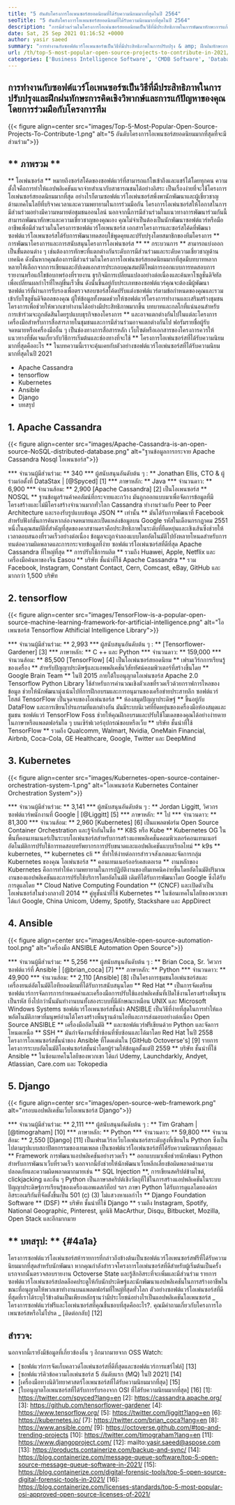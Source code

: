 ```yaml
---
title: "5 อันดับโครงการโอเพนซอร์สยอดนิยมที่ได้รับความนิยมมากที่สุดในปี 2564" 
seoTitle: "5 อันดับโครงการโอเพนซอร์สยอดนิยมที่ได้รับความนิยมมากที่สุดในปี 2564" 
description: "การมีส่วนร่วมในโครงการโอเพ่นซอร์สยอดนิยมเป็นวิธีที่มีประสิทธิภาพในการพัฒนาทักษะการแก้ปัญหาของคุณโดยร่วมมือกับโครงการทีม" 
date: Sat, 25 Sep 2021 01:16:52 +0000
author: yasir saeed
summary: "การทำงานกับซอฟต์แวร์โอเพนซอร์ซเป็นวิธีที่มีประสิทธิภาพในการปรับปรุง & amp; ฝึกฝนทักษะการคิดอย่างมีวิจารณญาณและการแก้ปัญหาของคุณโดยร่วมมือกับโครงการทีม" 
url: /th/top-5-most-popular-open-source-projects-to-contribute-in-2021/
categories: ['Business Intelligence Software', 'CMDB Software', 'Database Management Software', 'Deployment Tools', 'Learning Management System', 'Rapid Application Development', 'Software Development']
---
```


## การทำงานกับซอฟต์แวร์โอเพนซอร์ซเป็นวิธีที่มีประสิทธิภาพในการปรับปรุงและฝึกฝนทักษะการคิดเชิงวิพากษ์และการแก้ปัญหาของคุณโดยการร่วมมือกับโครงการทีม

{{< figure align=center src="images/Top-5-Most-Popular-Open-Source-Projects-To-Contribute-1.png" alt="5 อันดับโครงการโอเพนซอร์สยอดนิยมมากที่สุดที่จะมีส่วนร่วม">}}


## ** ภาพรวม **
** โอเพ่นซอร์ส ** หมายถึงซอร์สโค้ดของซอฟต์แวร์ที่สามารถแก้ไขเข้าถึงและแชร์ได้โดยทุกคน ความตั้งใจคือการทำให้แอปพลิเคชันแจกจ่ายสำเนากับสาธารณชนได้อย่างอิสระ เป็นเรื่องง่ายที่จะใช้โครงการโอเพ่นซอร์สยอดนิยมมากที่สุด อย่างไรก็ตามซอฟต์แวร์โอเพ่นซอร์สพึ่งพานักพัฒนาและผู้เชี่ยวชาญด้านเทคโนโลยีที่บริจาคเวลาและความพยายามในการร่วมมือกัน โครงการโอเพ่นซอร์สให้โอกาสในการมีส่วนร่วมอย่างมีความหมายต่อชุมชนออนไลน์ นอกจากนี้การมีส่วนร่วมในแนวทางการพัฒนาร่วมกันนี้สามารถพัฒนาทักษะและความเชี่ยวชาญของคุณเอง
คุณไม่จำเป็นต้องเป็นนักพัฒนาซอฟต์แวร์หรือมืออาชีพเพื่อมีส่วนร่วมในโครงการซอฟต์แวร์โอเพนซอร์ส เอกสารโครงการและซอร์สโค้ดที่พัฒนาซอฟต์แวร์โอเพนซอร์สได้รับการพัฒนาทดสอบใช้พูดคุยและปรับปรุงโดยสมาชิกของทีมโครงการ ** การพัฒนาโครงการและการสนับสนุนโครงการโอเพ่นซอร์ส ** ** กระบวนการ ** สามารถแบ่งออกเป็นขั้นตอนต่าง ๆ เช่นต้องการทักษะที่แตกต่างกันระดับการมีส่วนร่วมและระดับความเชี่ยวชาญด้านเทคนิค ดังนั้นหากคุณต้องการมีส่วนร่วมในโครงการโอเพ่นซอร์สยอดนิยมมากที่สุดมีบทบาทหลากหลายให้เลือกจากการเขียนและอัปเดตเอกสารประกอบคุณสมบัติใหม่การออกแบบการทดสอบการรายงานหรือแก้ไขข้อบกพร่องที่รายงาน
ธุรกิจมีการเปลี่ยนแปลงอย่างต่อเนื่องและค้นหาโซลูชั่นดิจิทัลเพื่อเปลี่ยนผลกำไรที่ใหญ่ขึ้นเร็วขึ้น ดังนั้นขึ้นอยู่กับประเภทของซอฟต์แวร์คุณจะต้องมีผู้พัฒนาซอฟต์แวร์ที่ผ่านการรับรองเพื่อตรวจสอบซอร์สโค้ดปรับแต่งซอฟต์แวร์ตามข้อกำหนดของคุณและรวมเข้ากับโซลูชันดิจิตอลของคุณ ผู้ให้ข้อมูลทั้งหมดช่วยให้ซอฟต์แวร์โครงการทำงานและเสริมสร้างชุมชนโครงการเพื่อช่วยให้พวกเขาทำงานได้อย่างมีประสิทธิภาพมากขึ้น บทบาทและกลไกที่แน่นอนสำหรับการเข้าร่วมจะถูกตัดสินโดยรูปแบบธุรกิจของโครงการ ** และอาจแตกต่างกันไปในแต่ละโครงการ เครื่องมือสำหรับการสื่อสารภายในชุมชนและการมีส่วนร่วมอาจแตกต่างกันไป ฟอรัมรายชื่อผู้รับจดหมายหรือเครื่องมืออื่น ๆ เป็นช่องทางการสื่อสารหลัก เว็บไซต์หรือเอกสารของโครงการควรให้แนวทางที่ชัดเจนเกี่ยวกับวิธีการเริ่มต้นและช่องทางที่จะใช้
** โครงการโอเพ่นซอร์สที่ได้รับความนิยมมากที่สุดคืออะไร ** ในบทความนี้เราจะคุ้นเคยกับตัวอย่างซอฟต์แวร์โอเพ่นซอร์สที่ได้รับความนิยมมากที่สุดในปี 2021
  * Apache Cassandra
  * tensorflow
  * Kubernetes
  * Ansible
  * Django
  * บทสรุป

## 1. Apache Cassandra

{{< figure align=center src="images/Apache-Cassandra-is-an-open-source-NoSQL-distributed-database.png" alt="ฐานข้อมูลการกระจาย Apache Cassandra Nosql โอเพนซอร์ส">}}

  *** จำนวนผู้มีส่วนร่วม: ** 340
  *** ผู้สนับสนุนอันดับต้น ๆ : ** Jonathan Ellis, CTO & ผู้ร่วมก่อตั้งที่ DataStax | [@Spyced] [1]
  *** ภาษาหลัก: ** Java
  *** จำนวนดาว: ** 6,900
  *** จำนวนส้อม: ** 2,900
[Apache Cassandra] [2] เป็นโอเพนซอร์ส ** NOSQL ** ฐานข้อมูลร้านค้าคอลัมน์ที่กระจายและกว้าง มันถูกออกแบบมาเพื่อจัดการข้อมูลที่มีโครงสร้างและไม่มีโครงสร้างจำนวนมากทั่วโลก Cassandra ทำงานร่วมกับ Peer to Peer Architecture และรองรับรูปแบบข้อมูล JSON ** เท่านั้น ** มันได้รับการพัฒนาที่ Facebook สำหรับฟังก์ชั่นการค้นหากล่องจดหมายและเปิดแหล่งข้อมูลบน Google รหัสในเดือนกรกฎาคม 2551
หนึ่งในคุณสมบัติที่สำคัญที่สุดของคาสซานดราคือประสิทธิภาพในระดับที่ยืดหยุ่นและเชิงเส้นซึ่งช่วยให้เวลาตอบสนองที่รวดเร็วอย่างต่อเนื่อง ข้อมูลจะถูกจำลองแบบโดยอัตโนมัติไปยังหลายโหนดสำหรับการทนต่อความผิดพลาดและการกระจายข้อมูลที่ง่าย ซอฟต์แวร์โอเพ่นซอร์สที่ดีที่สุด Apache Cassandra ที่ใหญ่ที่สุด ** การปรับใช้การผลิต ** รวมถึง Huawei, Apple, Netflix และเครื่องมือค้นหาของจีน Easou
** บริษัท ชั้นนำที่ใช้ Apache Cassandra ** รวม Facebook, Instagram, Constant Contact, Cern, Comcast, eBay, GitHub และมากกว่า 1,500 บริษัท

## 2. tensorflow

{{< figure align=center src="images/TensorFlow-is-a-popular-open-source-machine-learning-framework-for-artificial-intelligence.png" alt="โอเพนซอร์ส Tensorflow Athificial Intelligence Library">}}

  *** จำนวนผู้มีส่วนร่วม: ** 2,993
  *** ผู้สนับสนุนอันดับต้น ๆ : ** [Tensorflower-Gardener] [3]
  *** ภาษาหลัก: ** C ++ และ Python
  *** จำนวนดาว: ** 159,000
  *** จำนวนส้อม: ** 85,500
[TensorFlow] [4] เป็นโอเพ่นซอร์สยอดนิยม ** เฟรมเวิร์กการเรียนรู้ของเครื่อง ** สำหรับปัญญาประดิษฐ์และแอพพลิเคชั่นวิสัยทัศน์คอมพิวเตอร์ที่สร้างขึ้นโดย ** Google Brain Team ** ในปี 2015 ภายใต้ใบอนุญาตโอเพ่นซอร์ส Apache 2.0 Tensorflow Python Library ใช้สำหรับการคำนวณเชิงตัวเลขที่รวดเร็วด้วยกราฟการไหลของข้อมูล ช่วยให้นักพัฒนามุ่งเน้นไปที่การฝึกอบรมและการอนุมานของเครือข่ายประสาทลึก
ซอฟต์แวร์โฮสต์ TensorFlow เป็นจุดจบของโอเพ่นซอร์ส ** ห้องสมุดปัญญาประดิษฐ์ ** ขึ้นอยู่กับ DataFlow และการเขียนโปรแกรมที่แตกต่างกัน มันมีระบบนิเวศที่ยืดหยุ่นของเครื่องมือห้องสมุดและชุมชน ซอฟต์แวร์ TensorFlow Foss ช่วยให้คุณฝึกอบรมและปรับใช้โมเดลของคุณได้อย่างง่ายดายในภาษาหรือแพลตฟอร์มใด ๆ บนเซิร์ฟเวอร์อุปกรณ์ขอบหรือเว็บ
** บริษัท ชั้นนำที่ใช้ TensorFlow ** รวมถึง Qualcomm, Walmart, Nvidia, OneMain Financial, Airbnb, Coca-Cola, GE Healthcare, Google, Twitter และ DeepMind

## 3. Kubernetes

{{< figure align=center src="images/Kubernetes-open-source-container-orchestration-system-1.png" alt="โอเพนซอร์ส Kubernetes Container Orchestration System">}}

  *** จำนวนผู้มีส่วนร่วม: ** 3,141
  *** ผู้สนับสนุนอันดับต้น ๆ : ** Jordan Liggitt, วิศวกรซอฟต์แวร์พนักงานที่ Google | [@Liggitt] [5]
  *** ภาษาหลัก: ** ไป
  *** จำนวนดาว: ** 81,300
  *** จำนวนส้อม: ** 2,960
[Kubernetes] [6] เป็นแพลตฟอร์ม Open Source Container Orchestration และรู้จักกันในชื่อ ** K8S หรือ Kube ** Kubernetes OG ในพื้นที่คอนเทนเนอร์เป็นระบบโอเพ่นซอร์สสำหรับการสร้างแอพพลิเคชั่นคอมพิวเตอร์คอนเทนเนอร์อัตโนมัติการปรับใช้การทดสอบทรัพยากรการปรับขนาดและแอปพลิเคชันแบบเรียลไทม์ ** k9s ** kubernetes, ** kubernetes cli ** ที่ทำให้ง่ายต่อการสำรวจสังเกตและจัดการกลุ่ม Kubernetes ของคุณ
โอเพ่นซอร์ส ** คอนเทนเนอร์ออร์เคสเตอเรต ** งานหลักของ Kubernetes คือการทำให้ความพยายามในการปฏิบัติงานของทีมเทคนิคง่ายขึ้นโดยอัตโนมัติปริมาณงานของแอปพลิเคชันและการปรับใช้บริการโดยอัตโนมัติ เดิมทีได้รับการพัฒนาโดย Google ซึ่งได้รับการดูแลโดย ** Cloud Native Computing Foundation ** (CNCF) และเปิดตัวเป็นโอเพ่นซอร์สในช่วงกลางปี ​​2014
** คู่หูชั้นนำที่ใช้ Kubernetes ** ในซ้อนเทคโนโลยีของพวกเขา ได้แก่ Google, China Unicom, Udemy, Spotify, Stackshare และ AppDirect

## 4. Ansible

{{< figure align=center src="images/Ansible-open-source-automation-tool.png" alt="เครื่องมือ ANSIBLE Automation Open Source">}}

  *** จำนวนผู้มีส่วนร่วม: ** 5,256
  *** ผู้สนับสนุนอันดับต้น ๆ : ** Brian Coca, Sr. วิศวกรซอฟต์แวร์ที่ Ansible | [@brian_coca] [7]
  *** ภาษาหลัก: ** Python
  *** จำนวนดาว: ** 49,900
  *** จำนวนส้อม: ** 2,110
[Ansible] [8] เป็นโครงการชุมชนโอเพ่นซอร์สและเครื่องยนต์อัตโนมัติไอทียอดนิยมที่ได้รับการสนับสนุนโดย ** Red Hat ** เป็นการจัดเตรียมซอฟต์แวร์การจัดการการกำหนดค่าและเครื่องมือการปรับใช้แอปพลิเคชันที่เปิดใช้งานโครงสร้างพื้นฐานเป็นรหัส ยิ่งไปกว่านั้นมันทำงานบนทั้งสองระบบที่มีลักษณะเหมือน UNIX และ Microsoft Windows Systems ซอฟต์แวร์โอเพนซอร์สชั้นนำ ANSIBLE เป็นวิธีที่ง่ายที่สุดในการทำให้แอพอัตโนมัติภาษาที่มนุษย์อ่านได้โครงสร้างพื้นฐานด้านไอทีและการส่งมอบอย่างต่อเนื่อง
Open Source ANSIBLE ** เครื่องมืออัตโนมัติ ** และซอฟต์แวร์ฟรีเขียนด้วย Python และจัดการโหนดเหนือ ** SSH ** มันกำจัดงานที่ซ้ำซ้อนที่ซับซ้อนและได้มาโดย Red Hat ในปี 2558 โครงการโอเพนซอร์สชั้นนำของ Ansible ที่โดดเด่นใน [GitHub Octoverse's] [9] รายการโครงการระบบอัตโนมัติโอเพ่นซอร์สชั้นนำโดยผู้ร่วมให้ข้อมูลตั้งแต่ปี 2559
** บริษัท ชั้นนำที่ใช้ Ansible ** ในซ้อนเทคโนโลยีของพวกเขา ได้แก่ Udemy, Launchdarkly, Andyet, Atlassian, Care.com และ Tokopedia

## 5. Django

{{< figure align=center src="images/open-source-web-framework.png" alt="กรอบแอปพลิเคชันเว็บโอเพนซอร์ส Django">}}

  *** จำนวนผู้มีส่วนร่วม: ** 2,111
  *** ผู้สนับสนุนอันดับต้น ๆ : ** Tim Graham | [@timograham] [10]
  *** ภาษาหลัก: ** Python
  *** จำนวนดาว: ** 59,800
  *** จำนวนส้อม: ** 2,550
[Django] [11] เป็นเฟรมเวิร์กเว็บโอเพ่นซอร์สระดับสูงที่เขียนใน Python ซึ่งเป็นไปตามรูปแบบสถาปัตยกรรมของเทมเพลต เป็นซอฟต์แวร์โอเพ่นซอร์สที่ได้รับความนิยมมากที่สุดและ ** Framework การพัฒนาแอปพลิเคชันอย่างรวดเร็ว ** ออกแบบมาเพื่อช่วยนักพัฒนา Python สำหรับการพัฒนาเว็บที่รวดเร็ว นอกจากนี้ยังช่วยให้นักพัฒนาเว็บหลีกเลี่ยงข้อผิดพลาดด้านความปลอดภัยและความผิดพลาดมากมายเช่น ** SQL Injection **, การเขียนสคริปต์ข้ามไซต์, clickjacking และอื่น ๆ
Python เป็นภาษาสคริปต์เชิงวัตถุที่ใช้ในการสร้างแอปพลิเคชันในระบบปัญญาประดิษฐ์การเรียนรู้ของเครื่องแอพเดสก์ท็อป ฯลฯ ภาษา Python ได้รับการดูแลโดยองค์กรอิสระอเมริกันที่จัดตั้งขึ้นเป็น 501 (c) (3) ไม่แสวงหาผลกำไร ** Django Foundation Software ** (DSF)
** บริษัท ชั้นนำที่ใช้ Django ** รวมถึง Instagram, Spotify, National Geographic, Pinterest, มูลนิธิ MacArthur, Disqu, Bitbucket, Mozilla, Open Stack และอีกมากมาย

## ** บทสรุป: ** {#4a1a}
โครงการซอฟต์แวร์โอเพ่นซอร์สห้ารายการที่กล่าวถึงข้างต้นเป็นซอฟต์แวร์โอเพนซอร์สฟรีที่ได้รับความนิยมมากที่สุดสำหรับนักพัฒนา หากคุณกำลังสำรวจโครงการโอเพ่นซอร์สที่ดีสำหรับผู้เริ่มต้นเป็นครั้งแรกจากนั้นตรวจสอบรายงาน Octoverse State และรู้สึกอิสระที่จะเพิ่มและมีส่วนร่วม รายการซอฟต์แวร์โอเพ่นซอร์สปลดล็อคประตูให้กับนักประดิษฐ์และนักพัฒนาแอปพลิเคชันในการสร้างอาชีพในขณะที่อนุญาตให้พวกเขาทำงานบนแพลตฟอร์มที่ใหญ่ที่สุดทั่วโลก ตัวอย่างซอฟต์แวร์โอเพ่นซอร์สที่ดีที่สุดที่เราได้ระบุไว้ข้างต้นเป็นเพียงหลักฐานว่ามีประโยชน์อย่างไรเป็นแอปพลิเคชันโอเพนซอร์ส
_ โครงการซอฟต์แวร์ฟรีและโอเพ่นซอร์สที่คุณชื่นชอบที่สุดคืออะไร?. คุณมีคำถามเกี่ยวกับโครงการโอเพนซอร์สหรือไม่โปรด _ [ติดต่อกลับ] [12]

## สำรวจ:
นอกจากนี้เรายังมีข้อมูลที่เกี่ยวข้องอื่น ๆ อีกมากมายจาก OSS Watch:
  * [ซอฟต์แวร์การจัดเก็บคลาวด์โอเพ่นซอร์สที่ดีที่สุดและซอฟต์แวร์การแชร์ไฟล์] [13]
  * [ซอฟต์แวร์คิวข้อความโอเพ่นซอร์ส 5 อันดับแรก (MQ) ในปี 2021] [14]
  * [เครื่องมือทางนิติวิทยาศาสตร์โอเพนซอร์สที่ได้รับความนิยมมากที่สุด] [15]
  * [ใบอนุญาตโอเพนซอร์สที่ได้รับการรับรองจาก OSI ที่ได้รับความนิยมมากที่สุด] [16]
[1]: https://twitter.com/spyced?lang=en
[2]: https://cassandra.apache.org/
[3]: https://github.com/tensorflower-gardener
[4]: https://www.tensorflow.org/
[5]: https://twitter.com/liggitt?lang=en
[6]: https://kubernetes.io/
[7]: https://twitter.com/brian_coca?lang=en
[8]: https://www.ansible.com/
[9]: https://octoverse.github.com/#top-and-trending-projects
[10]: https://twitter.com/timograham?lang=en
[11]: https://www.djangoproject.com/
[12]: mailto:yasir.saeed@aspose.com
[13]: https://products.containerize.com/backup-and-sync/
[14]: https://blog.containerize.com/message-queue-software/top-5-open-source-message-queue-software-in-2021/
[15]: https://blog.containerize.com/digital-forensic-tools/top-5-open-source-digital-forensic-tools-in-2021/
[16]: https://blog.containerize.com/licenses-standards/top-5-most-popular-osi-approved-open-source-licenses-of-2021/
